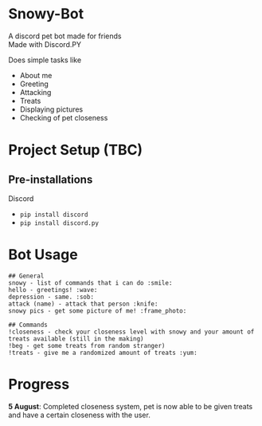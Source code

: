 # Snowy-Bot
A discord pet bot made for friends<br/>
Made with Discord.PY

Does simple tasks like 
<ul>
<li>About me</li>
<li>Greeting</li>
<li>Attacking</li>
<li>Treats</li>
<li>Displaying pictures</li>
<li>Checking of pet closeness</li>
</ul>

# Project Setup (TBC)
## Pre-installations <br/>
Discord
<ul>
<li><code>pip install discord</code></li>
<li><code>pip install discord.py</code></li>
</ul>

# Bot Usage
    ## General
    snowy - list of commands that i can do :smile:
    hello - greetings! :wave: 
    depression - same. :sob:
    attack (name) - attack that person :knife:
    snowy pics - get some picture of me! :frame_photo:

    ## Commands
    !closeness - check your closeness level with snowy and your amount of treats available (still in the making)
    !beg - get some treats from random stranger)
    !treats - give me a randomized amount of treats :yum:

# Progress
<b>5 August</b>: Completed closeness system, pet is now able to be given treats and have a certain closeness with the user.
